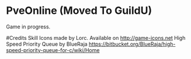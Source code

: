 # PveOnline (Moved To GuildU)
Game in progress.

#Credits
Skill Icons made by Lorc. Available on http://game-icons.net
High Speed Priority Queue by BlueRaja https://bitbucket.org/BlueRaja/high-speed-priority-queue-for-c/wiki/Home

